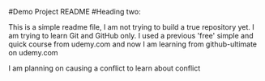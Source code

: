 #Demo Project README
#Heading two: 

This is a simple readme file, I am not trying to build a true 
repository yet. I am trying to learn Git and GitHub only. 
I used a previous 'free' simple and quick course from
udemy.com and now I am learning from github-ultimate
on udemy.com

I am planning on causing a conflict to learn about conflict
